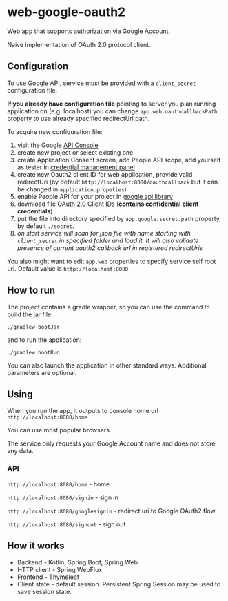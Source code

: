 # web-google-oauth2

Web app that supports authorization via Google Account.

Naive implementation of OAuth 2.0 protocol client.

## Configuration

To use Google API, service must be provided with a `client_secret` configuration file.

**If you already have configuration file** pointing to server you plan running 
application on (e.g. localhost) you can change `app.web.oauthcallbackPath` property to 
use already specified redirectUri path.

To acquire new configuration file:
1) visit the Google [API Console](https://console.developers.google.com/)
2) create new project or select existing one
3) create Application Consent screen, add People API scope, add yourself as tester 
in [credential management panel](https://console.cloud.google.com/apis/credentials/consent)
4) create new Oauth2 client ID for web application, provide valid redirectUri 
(by default `http://localhost:8080/oauthcallback` but it can be changed in `application.propeties`)
5) enable People API for your project in [google api library](https://console.cloud.google.com/apis/library/people.googleapis.com)
6) download file OAuth 2.0 Client IDs (**contains confidential client credentials**)
7) put the file into directory specified by `app.google.secret.path` property, by 
default `./secret`. 
8) *on start service will scan for json file with name starting with `client_secret` in specified folder and load it.
It will also validate presence of current oauth2 callback url in registered redirectUris*

You also might want to edit `app.web` properties to specify service self root uri. 
Default value is `http://localhost:8080`.

## How to run

The project contains a gradle wrapper, so you can use the command to build the jar file:

`./gradlew bootJar`

and to run the application:

`./gradlew bootRun`

You can also launch the application in other standard ways. Additional parameters are optional.

## Using

When you run the app, it outputs to console home url `http://localhost:8080/home`

You can use most popular browsers.

The service only requests your Google Account name and does not store any data.

### API

`http://localhost:8080/home` - home

`http://localhost:8080/signin` - sign in

`http://localhost:8080/googlesignin` - redirect uri to Google OAuth2 flow

`http://localhost:8080/signout` - sign out

## How it works

* Backend - Kotlin, Spring Boot, Spring Web
* HTTP client - Spring WebFlux
* Frontend - Thymeleaf
* Client state - default session. Persistent Spring Session may be used to save session state.

